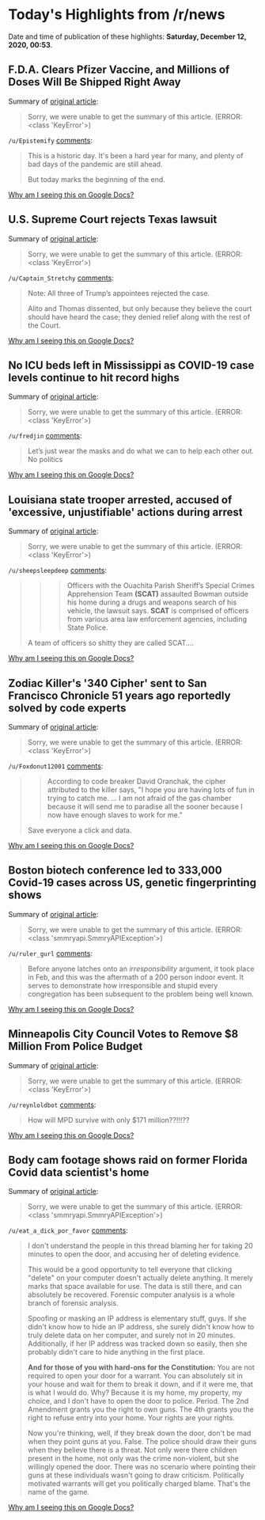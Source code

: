 # Today's Highlights from /r/news

Date and time of publication of these highlights: **Saturday, December 12, 2020, 00:53**.

## F.D.A. Clears Pfizer Vaccine, and Millions of Doses Will Be Shipped Right Away

Summary of [original article](https://www.nytimes.com/2020/12/11/health/pfizer-vaccine-authorized.html?smid=tw-share):

> Sorry, we were unable to get the summary of this article. (ERROR: <class 'KeyError'>)

`/u/Epistemify` [comments](https://www.reddit.com/r/news/comments/kbgrln/fda_clears_pfizer_vaccine_and_millions_of_doses/):

> This is a historic day. It's been a hard year for many, and plenty of bad days of the pandemic are still ahead.
> 
> But today marks the beginning of the end.

[Why am I seeing this on Google Docs?](https://docs.google.com/document/d/1Dc6We63vOXIZsc0op-Bt4abqkYjXzOigalQqFxmvvbM/edit?usp=sharing)

## U.S. Supreme Court rejects Texas lawsuit

Summary of [original article](https://www.fox13memphis.com/news/trending/us-supreme-court-rejects-texas-lawsuit/SRSJR7OXAJHMLKSSXHOATQ3LKQ/):

> Sorry, we were unable to get the summary of this article. (ERROR: <class 'KeyError'>)

`/u/Captain_Stretchy` [comments](https://www.reddit.com/r/news/comments/kbe541/us_supreme_court_rejects_texas_lawsuit/):

> Note: All three of Trump’s appointees rejected the case. 
> 
> Alito and Thomas dissented, but only because they believe the court should have heard the case; they denied relief along with the rest of the Court.

[Why am I seeing this on Google Docs?](https://docs.google.com/document/d/1Dc6We63vOXIZsc0op-Bt4abqkYjXzOigalQqFxmvvbM/edit?usp=sharing)

## No ICU beds left in Mississippi as COVID-19 case levels continue to hit record highs

Summary of [original article](https://www.clarionledger.com/story/news/2020/12/11/coronavirus-mississippi-no-icu-beds-left-in-state-surge-continues/3895702001/):

> Sorry, we were unable to get the summary of this article. (ERROR: <class 'KeyError'>)

`/u/fredjin` [comments](https://www.reddit.com/r/news/comments/kbirpf/no_icu_beds_left_in_mississippi_as_covid19_case/):

> Let’s just wear the masks and do what we can to help each other out. 
> No politics

[Why am I seeing this on Google Docs?](https://docs.google.com/document/d/1Dc6We63vOXIZsc0op-Bt4abqkYjXzOigalQqFxmvvbM/edit?usp=sharing)

## Louisiana state trooper arrested, accused of 'excessive, unjustifiable' actions during arrest

Summary of [original article](https://www.theadvocate.com/baton_rouge/news/crime_police/article_9212f958-3aa0-11eb-aba8-5bafc01e93a3.html):

> Sorry, we were unable to get the summary of this article. (ERROR: <class 'KeyError'>)

`/u/sheepsleepdeep` [comments](https://www.reddit.com/r/news/comments/kb6x2h/louisiana_state_trooper_arrested_accused_of/):

> >>Officers with the Ouachita Parish Sheriff’s Special Crimes Apprehension Team **(SCAT)** assaulted Bowman outside his home during a drugs and weapons search of his vehicle, the lawsuit says. **SCAT** is comprised of officers from various area law enforcement agencies, including State Police. 
> 
> A team of officers so shitty they are called SCAT....

[Why am I seeing this on Google Docs?](https://docs.google.com/document/d/1Dc6We63vOXIZsc0op-Bt4abqkYjXzOigalQqFxmvvbM/edit?usp=sharing)

## Zodiac Killer's '340 Cipher' sent to San Francisco Chronicle 51 years ago reportedly solved by code experts

Summary of [original article](https://abc7.com/the-zodiac-killer-340-cipher-cypher/8694644/):

> Sorry, we were unable to get the summary of this article. (ERROR: <class 'KeyError'>)

`/u/Foxdonut12001` [comments](https://www.reddit.com/r/news/comments/kbagpv/zodiac_killers_340_cipher_sent_to_san_francisco/):

> >According to code breaker David Oranchak, the cipher attributed to the killer says, "I hope you are having lots of fun in trying to catch me. ... I am not afraid of the gas chamber because it will send me to paradise all the sooner because I now have enough slaves to work for me."
> 
> Save everyone a click and data.

[Why am I seeing this on Google Docs?](https://docs.google.com/document/d/1Dc6We63vOXIZsc0op-Bt4abqkYjXzOigalQqFxmvvbM/edit?usp=sharing)

## Boston biotech conference led to 333,000 Covid-19 cases across US, genetic fingerprinting shows

Summary of [original article](https://us.cnn.com/2020/12/11/health/superspreader-covid-boston-biotech-conference/index.html):

> Sorry, we were unable to get the summary of this article. (ERROR: <class 'smmryapi.SmmryAPIException'>)

`/u/ruler_gurl` [comments](https://www.reddit.com/r/news/comments/kb9xja/boston_biotech_conference_led_to_333000_covid19/):

> Before anyone latches onto an *irresponsibility* argument, it took place in Feb, and this was the aftermath of a 200 person indoor event.  It serves to demonstrate how irresponsible and stupid every congregation has been subsequent to the problem being well known.

[Why am I seeing this on Google Docs?](https://docs.google.com/document/d/1Dc6We63vOXIZsc0op-Bt4abqkYjXzOigalQqFxmvvbM/edit?usp=sharing)

## Minneapolis City Council Votes to Remove $8 Million From Police Budget

Summary of [original article](https://www.nytimes.com/2020/12/10/us/minneapolis-police-funding.html):

> Sorry, we were unable to get the summary of this article. (ERROR: <class 'KeyError'>)

`/u/reynloldbot` [comments](https://www.reddit.com/r/news/comments/kb4tvn/minneapolis_city_council_votes_to_remove_8/):

> How will MPD survive with only $171 million??!!!??

[Why am I seeing this on Google Docs?](https://docs.google.com/document/d/1Dc6We63vOXIZsc0op-Bt4abqkYjXzOigalQqFxmvvbM/edit?usp=sharing)

## Body cam footage shows raid on former Florida Covid data scientist's home

Summary of [original article](https://edition.cnn.com/2020/12/10/us/florida-rebekah-jones-body-cam-invs/index.html):

> Sorry, we were unable to get the summary of this article. (ERROR: <class 'smmryapi.SmmryAPIException'>)

`/u/eat_a_dick_por_favor` [comments](https://www.reddit.com/r/news/comments/kb2ixp/body_cam_footage_shows_raid_on_former_florida/):

> I don't understand the people in this thread blaming her for taking 20 minutes to open the door, and accusing her of deleting evidence.       
>      
> This would be a good opportunity to tell everyone that clicking "delete" on your computer doesn't actually delete anything. It merely marks that space available for use. The data is still there, and can absolutely be recovered. Forensic computer analysis is a whole branch of forensic analysis.    
>     
> Spoofing or masking an IP address is elementary stuff, guys. If she didn't know how to hide an IP address, she surely didn't know how to truly delete data on her computer, and surely not in 20 minutes. Additionally, if her IP address was tracked down so easily, then she probably didn't care to hide anything in the first place.    
>      
> **And for those of you with hard-ons for the Constitution:** You are not required to open your door for a warrant. You can absolutely sit in your house and wait for them to break it down, and if it were me, that is what I would do. Why? Because it is my home, my property, my choice, and I don't have to open the door to police. Period. The 2nd Amendment grants you the right to own guns. The 4th grants you the right to refuse entry into your home. Your rights are your rights.         
>      
> Now you're thinking, well, if they break down the door, don't be mad when they point guns at you. False. The police should draw their guns when they believe there is a threat. Not only were there children present in the home, not only was the crime non-violent, but she willingly opened the door. There was no scenario where pointing their guns at these individuals wasn't going to draw criticism. Politically motivated warrants will get you politically charged blame. That's the name of the game.

[Why am I seeing this on Google Docs?](https://docs.google.com/document/d/1Dc6We63vOXIZsc0op-Bt4abqkYjXzOigalQqFxmvvbM/edit?usp=sharing)

